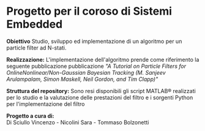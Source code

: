 # Progetto per il coroso di Sistemi Embedded

<b>Obiettivo</b>
Studio, sviluppo ed implementazione di un algoritmo per un particle filter ad N-stati.

<b>Realizzazione:</b>
L'implementazione dell'algoritmo prende come riferimento la seguente pubblicazione pubblicazione 
<i>"A Tutorial on Particle Filters for OnlineNonlinear/Non-Gaussian Bayesian Tracking (M. Sanjeev Arulampalam, Simon Maskell, Neil Gordon, and Tim Clapp)"</i>

<b>Struttura del repository:</b>
Sono resi disponibili gli script MATLAB® realizzati per lo studio e la valutazione delle prestazioni del filtro e 
i sorgenti Python per l'implementazione del filtro

<b>Progetto a cura di:</b><br>
Di Sciullo Vincenzo - Nicolini Sara - Tommaso Bolzonetti



